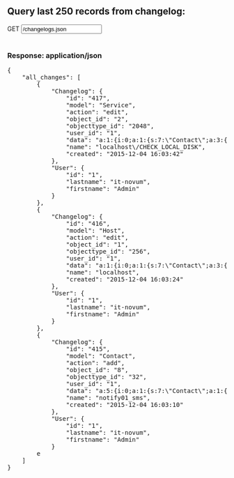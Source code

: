 ## Query last 250 records from changelog:

<div class="input-group">
	<span class="input-group-addon bg-color-green txt-color-white">GET</span>
	<input type="text" class="form-control" readonly="readonly" value="/changelogs.json">
</div>
<br />
<div class="panel panel-primary">
	<div class="panel-heading">
		<h3 class="panel-title">Response: application/json</h3>
	</div>
	<div class="panel-body">
		<pre>
{
    "all_changes": [
        {
            "Changelog": {
                "id": "417",
                "model": "Service",
                "action": "edit",
                "object_id": "2",
                "objecttype_id": "2048",
                "user_id": "1",
                "data": "a:1:{i:0;a:1:{s:7:\"Contact\";a:3:{s:6:\"before\";a:1:{i:0;a:2:{s:2:\"id\";s:1:\"1\";s:4:\"name\";s:4:\"info\";}}s:5:\"after\";a:1:{i:0;a:2:{s:2:\"id\";i:8;s:4:\"name\";s:12:\"notify01_sms\";}}s:12:\"current_data\";a:1:{i:0;a:2:{s:2:\"id\";s:1:\"1\";s:4:\"name\";s:4:\"info\";}}}}}",
                "name": "localhost\/CHECK_LOCAL_DISK",
                "created": "2015-12-04 16:03:42"
            },
            "User": {
                "id": "1",
                "lastname": "it-novum",
                "firstname": "Admin"
            }
        },
        {
            "Changelog": {
                "id": "416",
                "model": "Host",
                "action": "edit",
                "object_id": "1",
                "objecttype_id": "256",
                "user_id": "1",
                "data": "a:1:{i:0;a:1:{s:7:\"Contact\";a:3:{s:6:\"before\";a:1:{i:0;a:2:{s:2:\"id\";s:1:\"1\";s:4:\"name\";s:4:\"info\";}}s:5:\"after\";a:1:{i:0;a:2:{s:2:\"id\";i:8;s:4:\"name\";s:12:\"notify01_sms\";}}s:12:\"current_data\";a:1:{i:0;a:2:{s:2:\"id\";s:1:\"1\";s:4:\"name\";s:4:\"info\";}}}}}",
                "name": "localhost",
                "created": "2015-12-04 16:03:24"
            },
            "User": {
                "id": "1",
                "lastname": "it-novum",
                "firstname": "Admin"
            }
        },
        {
            "Changelog": {
                "id": "415",
                "model": "Contact",
                "action": "add",
                "object_id": "8",
                "objecttype_id": "32",
                "user_id": "1",
                "data": "a:5:{i:0;a:1:{s:7:\"Contact\";a:1:{s:12:\"current_data\";a:13:{s:4:\"name\";s:12:\"notify01_sms\";s:5:\"phone\";s:15:\"004915146159034\";s:20:\"notify_host_recovery\";s:1:\"1\";s:16:\"notify_host_down\";s:1:\"1\";s:23:\"notify_host_unreachable\";s:1:\"0\";s:20:\"notify_host_flapping\";s:1:\"0\";s:20:\"notify_host_downtime\";s:1:\"0\";s:23:\"notify_service_recovery\";s:1:\"1\";s:22:\"notify_service_warning\";s:1:\"0\";s:22:\"notify_service_unknown\";s:1:\"0\";s:23:\"notify_service_critical\";s:1:\"1\";s:23:\"notify_service_flapping\";s:1:\"0\";s:23:\"notify_service_downtime\";s:1:\"0\";}}}i:1;a:1:{s:14:\"HostTimeperiod\";a:1:{s:12:\"current_data\";a:2:{s:2:\"id\";s:1:\"1\";s:4:\"name\";s:4:\"24x7\";}}}i:2;a:1:{s:17:\"ServiceTimeperiod\";a:1:{s:12:\"current_data\";a:2:{s:2:\"id\";s:1:\"1\";s:4:\"name\";s:4:\"24x7\";}}}i:3;a:1:{s:12:\"HostCommands\";a:1:{s:12:\"current_data\";a:1:{i:0;a:2:{s:2:\"id\";s:3:\"124\";s:4:\"name\";s:16:\"host-sms-by-cake\";}}}}i:4;a:1:{s:15:\"ServiceCommands\";a:1:{s:12:\"current_data\";a:1:{i:0;a:2:{s:2:\"id\";s:3:\"125\";s:4:\"name\";s:16:\"service-sms-cake\";}}}}}",
                "name": "notify01_sms",
                "created": "2015-12-04 16:03:10"
            },
            "User": {
                "id": "1",
                "lastname": "it-novum",
                "firstname": "Admin"
            }
        e
    ]
}
		</pre>
	</div>
</div>

